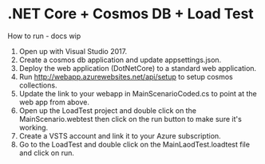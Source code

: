 # .NET Core + Cosmos DB + Load Test

How to run - docs wip

1) Open up with Visual Studio 2017.
1) Create a cosmos db application and update appsettings.json.
1) Deploy the web application (DotNetCore) to a standard web application.
1) Run http://webapp.azurewebsites.net/api/setup to setup cosmos collections.
1) Update the link to your webapp in MainScenarioCoded.cs to point at the web app from above.
1) Open up the LoadTest project and double click on the MainScenario.webtest then click on the run button to make sure it's working.
1) Create a VSTS account and link it to your Azure subscription.
1) Go to the LoadTest and double click on the MainLaodTest.loadtest file and click on run.

